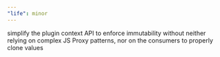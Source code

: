 ```yaml
---
"life": minor
---
```


simplify the plugin context API to enforce immutability without neither relying on complex JS Proxy patterns, nor on the consumers to properly clone values

